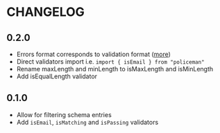 # CHANGELOG

## 0.2.0

* Errors format corresponds to validation format ([more](src/test/policeman.test.ts))
* Direct validators import i.e. `import { isEmail } from "policeman"`
* Rename maxLength and minLength to isMaxLength and isMinLength
* Add isEqualLength validator

## 0.1.0

* Allow for filtering schema entries
* Add `isEmail`, `isMatching` and `isPassing` validators
